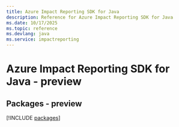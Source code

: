 ```yaml
---
title: Azure Impact Reporting SDK for Java
description: Reference for Azure Impact Reporting SDK for Java
ms.date: 10/17/2025
ms.topic: reference
ms.devlang: java
ms.service: impactreporting
---
```

# Azure Impact Reporting SDK for Java - preview
## Packages - preview
[!INCLUDE [packages](impact-reporting-index.md)]